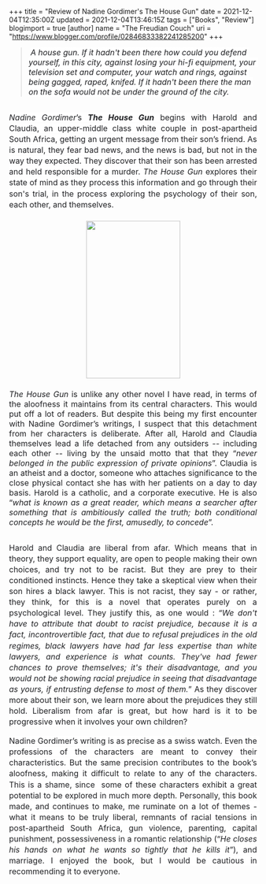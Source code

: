 +++
title = "Review of Nadine Gordimer's The House Gun"
date = 2021-12-04T12:35:00Z
updated = 2021-12-04T13:46:15Z
tags = ["Books", "Review"]
blogimport = true 
[author]
	name = "The Freudian Couch"
	uri = "https://www.blogger.com/profile/02846833382241285200"
+++

<p></p><blockquote>&nbsp;<span face="Roboto, sans-serif" style="background-color: white; color: #202124; font-size: 12pt; font-style: italic; text-align: center; white-space: pre-wrap;">A house gun. If it hadn't been there how could you defend yourself, in this city, against losing your hi-fi equipment, your television set and computer, your watch and rings, against being gagged, raped, knifed. If it hadn't been there the man on the sofa would not be under the ground of the city.</span></blockquote><span face="Roboto, sans-serif" style="background-color: white; color: #202124; font-size: 12pt; font-style: italic; text-align: center; white-space: pre-wrap;"></span><p></p><span id="docs-internal-guid-d94ddb9a-7fff-fa97-508e-1c951f1a1647"><br /><p dir="ltr" style="line-height: 1.38; margin-bottom: 0pt; margin-top: 0pt; text-align: justify;"><span face="Roboto, sans-serif" style="background-color: white; color: #202124; font-size: 12pt; font-variant-east-asian: normal; font-variant-numeric: normal; vertical-align: baseline; white-space: pre-wrap;"><i>Nadine Gordimer</i>’s <b><i>The House Gun</i></b> begins with Harold and Claudia, an upper-middle class white couple in post-apartheid South Africa, getting an urgent message from their son’s friend. As is natural, they fear bad news, and the news is bad, but not in the way they expected. They discover that their son has been arrested and held responsible for a murder. <i>The House Gun</i> explores their state of mind as they process this information and go through their son's trial, in the process exploring the psychology of their son, each other, and themselves.</span></p><p dir="ltr" style="line-height: 1.38; margin-bottom: 0pt; margin-top: 0pt;"><span face="Roboto, sans-serif" style="background-color: white; color: #202124; font-size: 12pt; font-variant-east-asian: normal; font-variant-numeric: normal; vertical-align: baseline; white-space: pre-wrap;"><br /></span></p><p dir="ltr" style="line-height: 1.38; margin-bottom: 0pt; margin-top: 0pt;"></p><div class="separator" style="clear: both; text-align: center;"><a href="https://blogger.googleusercontent.com/img/b/R29vZ2xl/AVvXsEiOgDKr3e5B5mfqHbbQqi8DegxlbCcekLLk6vmyZ2DUxWXYzkBM-uFERX6cZ3hZN9ATn6bWFRHzcaDNNED8bwQlulTlsFVYqJqpYZHHflmaIFZWE687WrtzLROaRG7jCMhv1qTjHHB3Ch9T/s3657/PXL_20211204_165348181.MP.jpg" style="margin-left: 1em; margin-right: 1em;"><img border="0" data-original-height="3657" data-original-width="2187" height="320" src="https://blogger.googleusercontent.com/img/b/R29vZ2xl/AVvXsEiOgDKr3e5B5mfqHbbQqi8DegxlbCcekLLk6vmyZ2DUxWXYzkBM-uFERX6cZ3hZN9ATn6bWFRHzcaDNNED8bwQlulTlsFVYqJqpYZHHflmaIFZWE687WrtzLROaRG7jCMhv1qTjHHB3Ch9T/s320/PXL_20211204_165348181.MP.jpg" width="191" /></a></div><span face="Roboto, sans-serif" style="background-color: white; color: #202124; font-size: 12pt; font-variant-east-asian: normal; font-variant-numeric: normal; vertical-align: baseline; white-space: pre-wrap;"><p dir="ltr" style="line-height: 1.38; margin-bottom: 0pt; margin-top: 0pt;"><span face="Roboto, sans-serif" style="background-color: white; color: #202124; font-size: 12pt; font-variant-east-asian: normal; font-variant-numeric: normal; vertical-align: baseline; white-space: pre-wrap;"><br /></span></p><div style="text-align: justify;"><span style="font-size: 12pt; font-variant-east-asian: normal; font-variant-numeric: normal; vertical-align: baseline;"><i>The House Gun</i> is unlike any other novel I have read, in terms of the aloofness it maintains from its central characters. This would put off a lot of readers. But despite this being my first encounter with Nadine Gordimer’s writings, I suspect that this detachment from her characters is deliberate. After all, Harold and Claudia themselves lead a life detached from any outsiders -- including each other -- living by the unsaid motto that that they “</span><span style="font-size: 12pt; font-style: italic; font-variant-east-asian: normal; font-variant-numeric: normal; vertical-align: baseline;">never belonged in the public expression of private opinions</span><span style="font-size: 12pt; font-variant-east-asian: normal; font-variant-numeric: normal; vertical-align: baseline;">”. Claudia is an atheist and a doctor, someone who attaches significance to the close physical contact she has with her patients on a day to day basis. Harold is a catholic, and a corporate executive. He is also “<i>what is known as a great reader, which means a searcher after something that is ambitiously called the truth; both conditional concepts he would be the first, amusedly, to concede</i>”.&nbsp;</span></div></span><p></p><div style="text-align: justify;"><br /></div><p dir="ltr" style="line-height: 1.38; margin-bottom: 0pt; margin-top: 0pt; text-align: justify;"><span face="Roboto, sans-serif" style="background-color: white; color: #202124; font-size: 12pt; font-variant-east-asian: normal; font-variant-numeric: normal; vertical-align: baseline; white-space: pre-wrap;">Harold and Claudia are liberal from afar. Which means that in theory, they support equality, are open to people making their own choices, and try not to be racist. But they are prey to their conditioned instincts. Hence they take a skeptical view when their son hires a black lawyer. This is not racist, they say - or rather, they think, for this is a novel that operates purely on a psychological level. They justify this, as one would : “</span><span face="Roboto, sans-serif" style="background-color: white; color: #202124; font-size: 12pt; font-style: italic; font-variant-east-asian: normal; font-variant-numeric: normal; vertical-align: baseline; white-space: pre-wrap;">We don't have to attribute that doubt to racist prejudice, because it is a fact, incontrovertible fact, that due to refusal prejudices in the old regimes, black lawyers have had far less expertise than white lawyers, and experience is what counts. They've had fewer chances to prove themselves; it's their disadvantage, and you would not be showing racial prejudice in seeing that disadvantage as yours, if entrusting defense to most of them.</span><span face="Roboto, sans-serif" style="background-color: white; color: #202124; font-size: 12pt; font-variant-east-asian: normal; font-variant-numeric: normal; vertical-align: baseline; white-space: pre-wrap;">” As they discover more about their son, we learn more about the prejudices they still hold. Liberalism from afar is great, but how hard is it to be progressive when it involves your own children?&nbsp;</span></p><div style="text-align: justify;"><br /></div><p dir="ltr" style="line-height: 1.38; margin-bottom: 0pt; margin-top: 0pt; text-align: justify;"><span face="Roboto, sans-serif" style="background-color: white; color: #202124; font-size: 12pt; font-variant-east-asian: normal; font-variant-numeric: normal; vertical-align: baseline; white-space: pre-wrap;">Nadine Gordimer’s writing is as precise as a swiss watch. Even the professions of the characters are meant to convey their characteristics. But the same precision contributes to the book’s aloofness, making it difficult to relate to any of the characters. This is a shame, since  some of these characters exhibit a great potential to be explored in much more depth. Personally, this book made, and continues to make, me ruminate on a lot of themes - what it means to be truly liberal, remnants of racial tensions in post-apartheid South Africa, gun violence, parenting, capital punishment, possessiveness in a romantic relationship (“</span><span face="Roboto, sans-serif" style="background-color: white; color: #202124; font-size: 12pt; font-style: italic; font-variant-east-asian: normal; font-variant-numeric: normal; vertical-align: baseline; white-space: pre-wrap;">He closes his hands on what he wants so tightly that he kills it</span><span face="Roboto, sans-serif" style="background-color: white; color: #202124; font-size: 12pt; font-variant-east-asian: normal; font-variant-numeric: normal; vertical-align: baseline; white-space: pre-wrap;">”), and marriage. I enjoyed the book, but I would be cautious in recommending it to everyone.</span></p><div><span face="Roboto, sans-serif" style="background-color: white; color: #202124; font-size: 12pt; font-variant-east-asian: normal; font-variant-numeric: normal; vertical-align: baseline; white-space: pre-wrap;"><br /></span></div></span>
